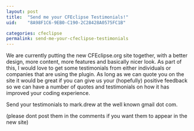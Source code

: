```yaml
---
layout: post
title:  "Send me your CFEclipse Testimonials!"
uid:	"8A98F1C6-9EB0-C190-2C28428A0575FC1B"

categories: cfeclipse
permalink: send-me-your-cfeclipse-testimonials
---
```

We are currently putting the new CFEclipse.org site together, with a better design, more content, more features and basically nicer look. As part of this, I would love to get some testimonials from either individuals or companies that are using the plugin. As long as we can quote you on the site it would be great if you can give us your (hopefully) positive feedback so we can have a number of quotes and testimonials on how it has improved your coding experience.

Send your testimonials to mark.drew at the well known gmail dot com.

(please dont post them in the comments if you want them to appear in the new site)